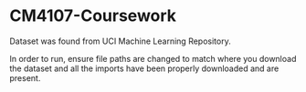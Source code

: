 # CM4107-Coursework
Dataset was found from UCI Machine Learning Repository.

In order to run, ensure file paths are changed to match where you download the dataset and all the imports have been properly downloaded and are present.
